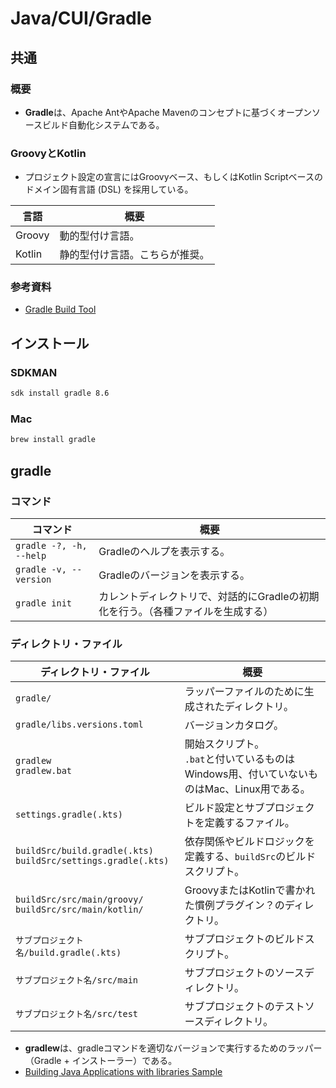 # Java/CUI/Gradle

## 共通

### 概要

- **Gradle**は、Apache AntやApache Mavenのコンセプトに基づくオープンソースビルド自動化システムである。

### GroovyとKotlin

- プロジェクト設定の宣言にはGroovyベース、もしくはKotlin Scriptベースのドメイン固有言語 (DSL) を採用している。

| 言語   | 概要                           |
| ------ | ------------------------------ |
| Groovy | 動的型付け言語。               |
| Kotlin | 静的型付け言語。こちらが推奨。 |

### 参考資料

- [Gradle Build Tool](https://gradle.org/)

## インストール

### SDKMAN

```bash
sdk install gradle 8.6
```

### Mac

```bash
brew install gradle
```

## gradle

### コマンド

| コマンド                | 概要                                                         |
| ----------------------- | ------------------------------------------------------------ |
| `gradle -?, -h, --help` | Gradleのヘルプを表示する。                                   |
| `gradle -v, --version`  | Gradleのバージョンを表示する。                               |
| `gradle init`           | カレントディレクトリで、対話的にGradleの初期化を行う。（各種ファイルを生成する） |

### ディレクトリ・ファイル

| ディレクトリ・ファイル                                       | 概要                                                         |
| ------------------------------------------------------------ | ------------------------------------------------------------ |
| `gradle/`                                                    | ラッパーファイルのために生成されたディレクトリ。             |
| `gradle/libs.versions.toml`                                  | バージョンカタログ。                                         |
| `gradlew`<br />`gradlew.bat`                                 | 開始スクリプト。<br />`.bat`と付いているものはWindows用、付いていないものはMac、Linux用である。 |
| `settings.gradle(.kts)`                                      | ビルド設定とサブプロジェクトを定義するファイル。             |
| `buildSrc/build.gradle(.kts)`<br />`buildSrc/settings.gradle(.kts)` | 依存関係やビルドロジックを定義する、`buildSrc`のビルドスクリプト。 |
| `buildSrc/src/main/groovy/`<br />`buildSrc/src/main/kotlin/` | GroovyまたはKotlinで書かれた慣例プラグイン？のディレクトリ。 |
| `サブプロジェクト名/build.gradle(.kts)`                      | サブプロジェクトのビルドスクリプト。                         |
| `サブプロジェクト名/src/main`                                | サブプロジェクトのソースディレクトリ。                       |
| `サブプロジェクト名/src/test`                                | サブプロジェクトのテストソースディレクトリ。                 |

- **gradlew**は、gradleコマンドを適切なバージョンで実行するためのラッパー（Gradle + インストーラー）である。
- [Building Java Applications with libraries Sample](https://docs.gradle.org/current/samples/sample_building_java_applications_multi_project.html?_gl=1*namqo8*_ga*MTYzOTM0OTk2Ny4xNzEwMTUwMjk4*_ga_7W7NC6YNPT*MTcxMjczODAwMy45LjEuMTcxMjczODQzMC42MC4wLjA.)

